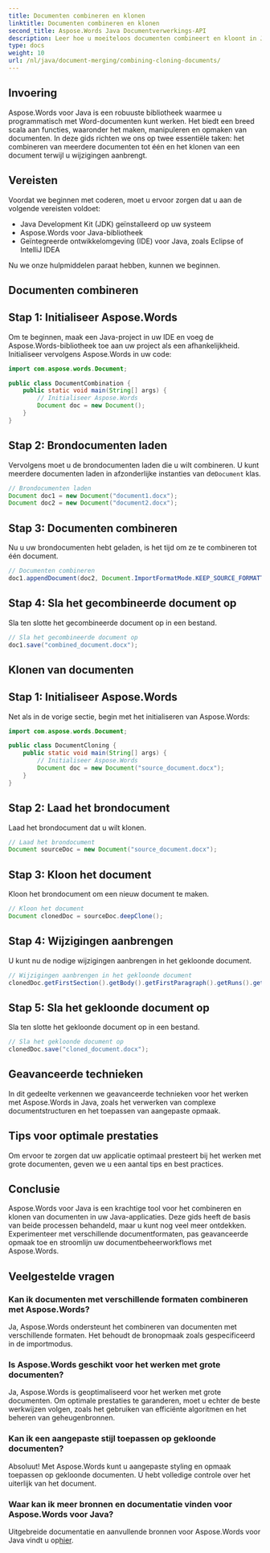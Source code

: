 ```yaml
---
title: Documenten combineren en klonen
linktitle: Documenten combineren en klonen
second_title: Aspose.Words Java Documentverwerkings-API
description: Leer hoe u moeiteloos documenten combineert en kloont in Java met Aspose.Words. Deze stapsgewijze handleiding behandelt alles wat u moet weten.
type: docs
weight: 10
url: /nl/java/document-merging/combining-cloning-documents/
---
```


## Invoering

Aspose.Words voor Java is een robuuste bibliotheek waarmee u programmatisch met Word-documenten kunt werken. Het biedt een breed scala aan functies, waaronder het maken, manipuleren en opmaken van documenten. In deze gids richten we ons op twee essentiële taken: het combineren van meerdere documenten tot één en het klonen van een document terwijl u wijzigingen aanbrengt.

## Vereisten

Voordat we beginnen met coderen, moet u ervoor zorgen dat u aan de volgende vereisten voldoet:

- Java Development Kit (JDK) geïnstalleerd op uw systeem
- Aspose.Words voor Java-bibliotheek
- Geïntegreerde ontwikkelomgeving (IDE) voor Java, zoals Eclipse of IntelliJ IDEA

Nu we onze hulpmiddelen paraat hebben, kunnen we beginnen.

## Documenten combineren

## Stap 1: Initialiseer Aspose.Words

Om te beginnen, maak een Java-project in uw IDE en voeg de Aspose.Words-bibliotheek toe aan uw project als een afhankelijkheid. Initialiseer vervolgens Aspose.Words in uw code:

```java
import com.aspose.words.Document;

public class DocumentCombination {
    public static void main(String[] args) {
        // Initialiseer Aspose.Words
        Document doc = new Document();
    }
}
```

## Stap 2: Brondocumenten laden

 Vervolgens moet u de brondocumenten laden die u wilt combineren. U kunt meerdere documenten laden in afzonderlijke instanties van de`Document` klas.

```java
// Brondocumenten laden
Document doc1 = new Document("document1.docx");
Document doc2 = new Document("document2.docx");
```

## Stap 3: Documenten combineren

Nu u uw brondocumenten hebt geladen, is het tijd om ze te combineren tot één document.

```java
// Documenten combineren
doc1.appendDocument(doc2, Document.ImportFormatMode.KEEP_SOURCE_FORMATTING);
```

## Stap 4: Sla het gecombineerde document op

Sla ten slotte het gecombineerde document op in een bestand.

```java
// Sla het gecombineerde document op
doc1.save("combined_document.docx");
```

## Klonen van documenten

## Stap 1: Initialiseer Aspose.Words

Net als in de vorige sectie, begin met het initialiseren van Aspose.Words:

```java
import com.aspose.words.Document;

public class DocumentCloning {
    public static void main(String[] args) {
        // Initialiseer Aspose.Words
        Document doc = new Document("source_document.docx");
    }
}
```

## Stap 2: Laad het brondocument

Laad het brondocument dat u wilt klonen.

```java
// Laad het brondocument
Document sourceDoc = new Document("source_document.docx");
```

## Stap 3: Kloon het document

Kloon het brondocument om een nieuw document te maken.

```java
// Kloon het document
Document clonedDoc = sourceDoc.deepClone();
```

## Stap 4: Wijzigingen aanbrengen

U kunt nu de nodige wijzigingen aanbrengen in het gekloonde document.

```java
// Wijzigingen aanbrengen in het gekloonde document
clonedDoc.getFirstSection().getBody().getFirstParagraph().getRuns().get(0).setText("Modified Content");
```

## Stap 5: Sla het gekloonde document op

Sla ten slotte het gekloonde document op in een bestand.

```java
// Sla het gekloonde document op
clonedDoc.save("cloned_document.docx");
```

## Geavanceerde technieken

In dit gedeelte verkennen we geavanceerde technieken voor het werken met Aspose.Words in Java, zoals het verwerken van complexe documentstructuren en het toepassen van aangepaste opmaak.

## Tips voor optimale prestaties

Om ervoor te zorgen dat uw applicatie optimaal presteert bij het werken met grote documenten, geven we u een aantal tips en best practices.

## Conclusie

Aspose.Words voor Java is een krachtige tool voor het combineren en klonen van documenten in uw Java-applicaties. Deze gids heeft de basis van beide processen behandeld, maar u kunt nog veel meer ontdekken. Experimenteer met verschillende documentformaten, pas geavanceerde opmaak toe en stroomlijn uw documentbeheerworkflows met Aspose.Words.

## Veelgestelde vragen

### Kan ik documenten met verschillende formaten combineren met Aspose.Words?

Ja, Aspose.Words ondersteunt het combineren van documenten met verschillende formaten. Het behoudt de bronopmaak zoals gespecificeerd in de importmodus.

### Is Aspose.Words geschikt voor het werken met grote documenten?

Ja, Aspose.Words is geoptimaliseerd voor het werken met grote documenten. Om optimale prestaties te garanderen, moet u echter de beste werkwijzen volgen, zoals het gebruiken van efficiënte algoritmen en het beheren van geheugenbronnen.

### Kan ik een aangepaste stijl toepassen op gekloonde documenten?

Absoluut! Met Aspose.Words kunt u aangepaste styling en opmaak toepassen op gekloonde documenten. U hebt volledige controle over het uiterlijk van het document.

### Waar kan ik meer bronnen en documentatie vinden voor Aspose.Words voor Java?

 Uitgebreide documentatie en aanvullende bronnen voor Aspose.Words voor Java vindt u op[hier](https://reference.aspose.com/words/java/).